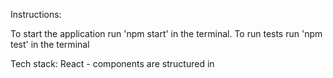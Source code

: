 Instructions:

To start the application run 'npm start' in the terminal.
To run tests run 'npm test' in the terminal

Tech stack:
React - components are structured in